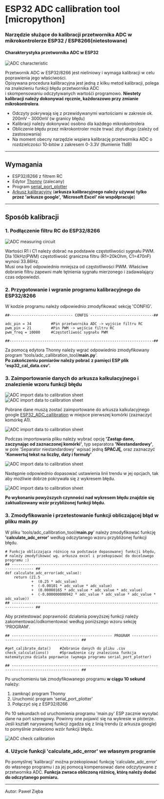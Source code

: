 # ESP32 ADC callibration tool [micropython]

### Narzędzie służące do kalibracji przetwornika ADC w mikrokontrolerze ESP32 / ESP8266(nietestowane)

#### Charakterystyka przetwornika ADC w ESP32
![ADC characteristic](images/ESP32_ADC_characteristic.png "Charakterystyka ADC w ESP32")

Przetwornik ADC w ESP32/8266 jest nieliniowy i wymaga kalibracji w celu poprawienia jego właściwości.   
Opisywana procedura kalibracyjna jest jedną z kilku metod kalibracji, polega na znalezieniu funkcji błędu przetwornika ADC   
i skompensowaniu odczytywanych wartośći programowo. **Niestety kalibracji należy dokonywać ręcznie, każdorazowo przy zmianie mikrokontrolera**.


- Odczyty pokrywają się z przewidywanymi wartościami w zakresie ok. 200mV - 3000mV (w granicy błędu)
- Kalibracji należy dokonywać osobno dla każdego mikrokontrolera
- Obliczenie błędu przez mikrokontroler może trwać zbyt długo (zależy od zastosowania)
- Na moment obecny narzędzie wspiera kalibrację przetwornika ADC o rozdzielczości 10-bitów z zakresem 0-3.3V (tłumienie 11dB)



***



## **Wymagania**

- ESP32/8266 z filtrem RC
- Edytor [Thonny](https://thonny.org/) (zalecany)
- Program [serial_port_plotter](https://github.com/CieNTi/serial_port_plotter)
- [Arkusz kalibracyjny](https://docs.google.com/spreadsheets/d/1wJlqRDmtxAtFvUfqmPdQIQIgYwRd36lFMD4gYKm5iSI/edit#gid=0) 
(**arkusza kalibracyjnego należy używać tylko przez 'arkusze google', 'Microsoft Excel' nie współpracuje**)



***



## **Sposób kalibracji**

### **1. Podłączenie filtru RC do ESP32/8266**

![ADC measuring circuit](images/ESP32_ADC_measuring_circuit.png "Obwód pomiarowy ADC w ESP32")

Wartości R1 i C1 należy dobrać na podstawie częstotliwości sygnału PWM. Dla 10kHz(PWM) częstotliwość graniczna filtru (R1=20kOhm, C1=470nF) wynosi 33.86Hz.   
Musi ona być odpowiednio mniejsza od częstotliwości PWM. Właściwe dobranie filtru zapewni małe tętnienia sygnału mierzonego i zadawalający czas odpowiedzi.



### **2. Przygotowanie i wgranie programu kalibracyjnego do ESP32/8266**

W kodzie programu należy odpowiednio zmodyfikować sekcję 'CONFIG'.

    ##----------------------------- CONFIG -----------------------------##

    adc_pin = 34         #Pin przetwornika ADC -> wyjście filtru RC
    pwm_pin = 21         #Pin PWM -> wejście filtru RC
    pwm_freq = 10000     #Częstotliwość sygnału PWM

    ##------------------------------------------------------------------##

Za pomocą edytora Thonny należy wgrać odpowiednio zmodyfikowany program 'tools/adc_callibration_tool/**main.py**'.   
**Po zakończeniu pomiarów należy pobrać z pamięci ESP plik 'esp32_cal_data.csv'.**



### **3. Zaimportowanie danych do arkusza kalkulacyjnego i znalezienie wzoru funkcji błędu**

![ADC import data to calibration sheet](images/ADC_sheet_step_1.png "Import danych do arkusza kalibracyjnego")
![ADC import data to calibration sheet](images/ADC_sheet_step_2.png "Import danych do arkusza kalibracyjnego")

Pobrane dane muszą zostać zaimportowane do arkusza kalkulacyjnego google [ESP32_ADC_callibration](https://docs.google.com/spreadsheets/d/1wJlqRDmtxAtFvUfqmPdQIQIgYwRd36lFMD4gYKm5iSI/edit#gid=0) w miejsce pierwszej komórki (zaznaczyć komórkę A1).

![ADC import data to calibration sheet](images/ADC_sheet_step_3.png "Import danych do arkusza kalibracyjnego")

Podczas importowania pliku należy wybrać opcję **'Zastąp dane, zaczynając od zaznaczonej komórki'**, typ separatora **'Niestandardowy'**,   
w pole 'Separator niestandardowy' wpisać jedną **SPACJĘ**, oraz zaznaczyć **'Konwertuj tekst na liczby, daty i formuły'**

![ADC import data to calibration sheet](images/ADC_sheet_step_4.png "Import danych do arkusza kalibracyjnego")

Następnie odpowiednio dopasować ustawienia linii trendu w jej opcjach, tak aby możliwie dobrze pokrywała się z wykresem błędu.

![ADC import data to calibration sheet](images/ADC_sheet_step_5.png "Import danych do arkusza kalibracyjnego")

**Po wykonaniu powyższych czynności nad wykresem błędu znajdzie się zaktualizowany wzór przybliżonej funkcji błędu.**



### **3. Zmodyfikowanie i przetestowanie funkcji obliczającej błąd w pliku main.py**

W pliku 'tools/adc_callibration_tool/**main.py**' należy zmodyfikować funkcję **'calculate_adc_error'** według odczytanego wzoru przybliżonej funkcji błędu.

    # Funkcja obliczająca różnicę na podstawie dopasowanej funkcji błędu,
    # należy zmodyfikować wg. arkusza excel i przekopiować do docelowego programu :)
    ## -------------------------------------------------------------------------------- ##
    def calculate_adc_error(adc_value):
        return (21.5
                +  (0.25 * adc_value)
                +  (-0.00101 * adc_value * adc_value)
                +  (0.00000165 * adc_value * adc_value * adc_value)
                +  (-0.000000000942 * adc_value * adc_value * adc_value * adc_value))
    ## -------------------------------------------------------------------------------- ##

Aby przetestować poprawność działania powyższej funkcji należy zakomentować/odkomentować według poniższego wzoru sekcję 'PROGRAM'.

    ## ---------------------------------------------- PROGRAM ---------------------------------------------- ##

    #get_calibrate_data()    #Zebranie danych do pliku .csv
    check_calculations()     #Sprawdzenie czy znaleziona funkcja matematyczna działa poprawnie (wymaga programu serial_port_plotter)

    ## ----------------------------------------------------------------------------------------------------- ##

Po uruchomieniu tak zmodyfikowanego programu **w ciągu 10 sekund** należy:

1. zamknąć program Thonny
2. Uruchomić program 'serial_port_plotter'
3. Połączyć się z ESP32/8266 

Po 10 sekundach od uruchomienia programu 'main.py' ESP zacznie wysyłać dane na port szeregowy. Powinny one pojawić się na wykresie w ploterze.
Jeśli kształt naryswanej funkcji zgadza się z linią trendu (z arkusza google) to pomyślnie znaleziono wzór funkcji błędu.

![ADC check calibration](images/ADC_sheet_step_6.png "Wykres danych obliczonych przez ESP32/8266")



### **4. Użycie funkcji 'calculate_adc_error' we własnym programie**

Po pomyślnej 'kalibracji' można przekopiować funkcję 'calculate_adc_error' do własnego programu i za jej pomocą kompensować dane odczytywane z przetwornika ADC. **Funkcja zwraca obliczoną różnicę, którą należy dodać do odczytanego pomiaru.**



***



Autor: Paweł Zięba